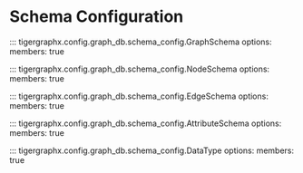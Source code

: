 # Schema Configuration

::: tigergraphx.config.graph_db.schema_config.GraphSchema
    options:
      members: true

::: tigergraphx.config.graph_db.schema_config.NodeSchema
    options:
      members: true

::: tigergraphx.config.graph_db.schema_config.EdgeSchema
    options:
      members: true

::: tigergraphx.config.graph_db.schema_config.AttributeSchema
    options:
      members: true

::: tigergraphx.config.graph_db.schema_config.DataType
    options:
      members: true
